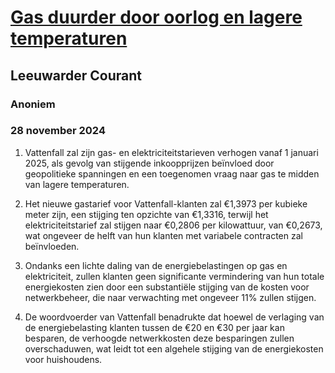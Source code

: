 # [Gas duurder door oorlog en lagere temperaturen](https://advance.lexis.com/api/document?collection=news&id=urn:contentItem:6DHK-C5D1-JC6P-V4TB-00000-00&context=1519360)
## Leeuwarder Courant
### Anoniem
### 28 november 2024

1. Vattenfall zal zijn gas- en elektriciteitstarieven verhogen vanaf 1 januari 2025, als gevolg van stijgende inkoopprijzen beïnvloed door geopolitieke spanningen en een toegenomen vraag naar gas te midden van lagere temperaturen.

2. Het nieuwe gastarief voor Vattenfall-klanten zal €1,3973 per kubieke meter zijn, een stijging ten opzichte van €1,3316, terwijl het elektriciteitstarief zal stijgen naar €0,2806 per kilowattuur, van €0,2673, wat ongeveer de helft van hun klanten met variabele contracten zal beïnvloeden.

3. Ondanks een lichte daling van de energiebelastingen op gas en elektriciteit, zullen klanten geen significante vermindering van hun totale energiekosten zien door een substantiële stijging van de kosten voor netwerkbeheer, die naar verwachting met ongeveer 11% zullen stijgen.

4. De woordvoerder van Vattenfall benadrukte dat hoewel de verlaging van de energiebelasting klanten tussen de €20 en €30 per jaar kan besparen, de verhoogde netwerkkosten deze besparingen zullen overschaduwen, wat leidt tot een algehele stijging van de energiekosten voor huishoudens.